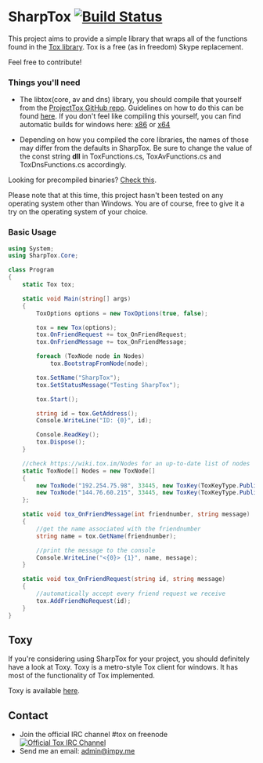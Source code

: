 SharpTox [![Build Status](https://jenkins.impy.me/job/SharpTox%20x86/badge/icon)](https://jenkins.impy.me/job/SharpTox%20x86/)
========

This project aims to provide a simple library that wraps all of the functions found in the [Tox library](https://github.com/irungentoo/ProjectTox-Core "ProjectTox GitHub repo").
Tox is a free (as in freedom) Skype replacement.

Feel free to contribute!

### Things you'll need

* The libtox(core, av and dns) library, you should compile that yourself from the [ProjectTox GitHub repo](https://github.com/irungentoo/ProjectTox-Core "Tox Github repo"). Guidelines on how to do this can be found [here](https://github.com/irungentoo/toxcore/blob/master/INSTALL.md "Crosscompile guidelines"). If you don't feel like compiling this yourself, you can find automatic builds for windows here: [x86](https://jenkins.libtoxcore.so/job/toxcore_win32_dll/ "x86 dll") or [x64](https://jenkins.libtoxcore.so/job/toxcore_win64_dll/ "x64 dll")

* Depending on how you compiled the core libraries, the names of those may differ from the defaults in SharpTox. Be sure to change the value of the const string **dll** in ToxFunctions.cs, ToxAvFunctions.cs and ToxDnsFunctions.cs accordingly.

Looking for precompiled binaries? [Check this](https://github.com/irungentoo/ProjectTox-Core "SharpTox Binaries").

Please note that at this time, this project hasn't been tested on any operating system other than Windows. You are of course, free to give it a try on the operating system of your choice.

### Basic Usage
```csharp
using System;
using SharpTox.Core;

class Program
{
    static Tox tox;

    static void Main(string[] args)
    {
        ToxOptions options = new ToxOptions(true, false);

        tox = new Tox(options);
        tox.OnFriendRequest += tox_OnFriendRequest;
        tox.OnFriendMessage += tox_OnFriendMessage;

        foreach (ToxNode node in Nodes)
            tox.BootstrapFromNode(node);

        tox.SetName("SharpTox");
        tox.SetStatusMessage("Testing SharpTox");

        tox.Start();

        string id = tox.GetAddress();
        Console.WriteLine("ID: {0}", id);

        Console.ReadKey();
        tox.Dispose();
    }

    //check https://wiki.tox.im/Nodes for an up-to-date list of nodes
    static ToxNode[] Nodes = new ToxNode[]
    {
        new ToxNode("192.254.75.98", 33445, new ToxKey(ToxKeyType.Public, "951C88B7E75C867418ACDB5D273821372BB5BD652740BCDF623A4FA293E75D2F")),
        new ToxNode("144.76.60.215", 33445, new ToxKey(ToxKeyType.Public, "04119E835DF3E78BACF0F84235B300546AF8B936F035185E2A8E9E0A67C8924F"))
    };

    static void tox_OnFriendMessage(int friendnumber, string message)
    {
        //get the name associated with the friendnumber
        string name = tox.GetName(friendnumber);

        //print the message to the console
        Console.WriteLine("<{0}> {1}", name, message);
    }

    static void tox_OnFriendRequest(string id, string message)
    {
        //automatically accept every friend request we receive
        tox.AddFriendNoRequest(id);
    }
}
```

Toxy
-------
If you're considering using SharpTox for your project, you should definitely have a look at Toxy. Toxy is a metro-style Tox client for windows. It has most of the functionality of Tox implemented.

Toxy is available [here](https://github.com/Reverp/Toxy-WPF).

Contact
-------
* Join the official IRC channel #tox on freenode
[![Official Tox IRC Channel](https://kiwiirc.com/buttons/irc.freenode.net/tox.png)](https://kiwiirc.com/client/irc.freenode.net/?theme=basic#tox)
* Send me an email: [admin@impy.me](mailto:admin@impy.me)
